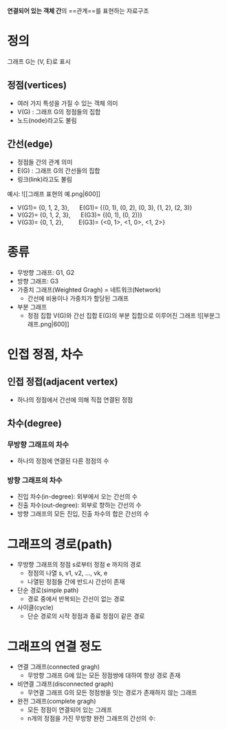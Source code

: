 **연결되어 있는 객체 간**의 ==관계==를 표현하는 자료구조

# 정의
그래프 G는 (V, E)로 표시
## 정점(vertices)
- 여러 가지 특성을 가질 수 있는 객체 의미
- V(G) : 그래프 G의 정점들의 집합
- 노드(node)라고도 불림
## 간선(edge)
- 정점들 간의 관계 의미 
- E(G) : 그래프 G의 간선들의 집합 
- 링크(link)라고도 불림

예시:
![[그래프 표현의 예.png|600]]
- V(G1)= {0, 1, 2, 3},      E(G1)= {(0, 1), (0, 2), (0, 3), (1, 2), (2, 3)}
- V(G2)= {0, 1, 2, 3},      E(G3)= {(0, 1), (0, 2))}
- V(G3)= {0, 1, 2},         E(G3)= {<0, 1>, <1, 0>, <1, 2>}
# 종류
- 무방향 그래프: G1, G2
- 방향 그래프: G3
- 가중치 그래프(Weighted Gragh) = 네트워크(Network)
	- 간선에 비용이나 가중치가 할당된 그래프
- 부분 그래프
	- 정점 집합 V(G)와 간선 집합 E(G)의 부분 집합으로 이루어진 그래프
![[부분그래프.png|600]]
# 인접 정점, 차수
## 인접 정접(adjacent vertex)
- 하나의 정점에서 간선에 의해 직접 연결된 정점
## 차수(degree)
### 무방향 그래프의 차수
- 하나의 정점에 연결된 다른 정점의 수
### 방향 그래프의 차수
- 진입 차수(in-degree): 외부에서 오는 간선의 수
- 진출 차수(out-degree): 외부로 향하는 간선의 수
- 방향 그래프의 모든 진입, 진출 차수의 합은 간선의 수
# 그래프의 경로(path)
- 무방향 그래프의 정점 s로부터 정점 e 까지의 경로
	- 정점의 나열 s, v1, v2, ..., vk, e
	- 나열된 정점들 간에 반드시 간선이 존재
- 단순 경로(simple path)
	- 경로 중에서 반복되는 간선이 없는 경로
- 사이클(cycle)
	- 단순 경로의 시작 정점과 종료 정점이 같은 경로
# 그래프의 연결 정도
- 연결 그래프(connected gragh)
	- 무방향 그래프 G에 있는 모든 정점쌍에 대하여 항상 경로 존재
- 비연결 그래프(disconnected graph)
	- 무연결 그래프 G의 모든 정점쌍을 잇는 경로가 존재하지 않는 그래프
- 완전 그래프(complete gragh)
	- 모든 정점이 연결되어 있는 그래프
	- n개의 정점을 가진 무방향 완전 그래프의 간선의 수: 